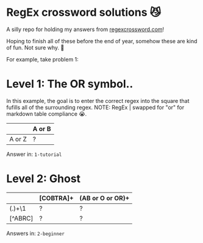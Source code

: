 # RegEx crossword solutions 😼
A silly repo for holding my answers from [regexcrossword.com](https://regexcrossword.com)!

Hoping to finish all of these before the end of year, somehow these are kind of fun. Not sure why. 🐥

For example, take problem 1:

#  Level 1: The OR symbol..
In this example, the goal is to enter the correct regex into the square that fufills all of the surrounding regex.
NOTE:   RegEx | swapped for "or" for markdown table compliance 😭.

|  | A or B |
| ------ | ------ |
| A or Z | ? |

Answer in: `1-tutorial`

# Level 2: Ghost
|  | [COBTRA]+ | (AB or O or OR)+ |
| ------ | ------ | ------ |
| (.)+\1 |  ?  | ? |
| [^ABRC] | ? | ?|

Answers in: `2-beginner`
